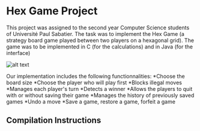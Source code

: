Hex Game Project
================

This project was assigned to the second year Computer Science students of Université Paul Sabatier. The task was to implement the Hex Game (a strategy board game played between two players on a hexagonal grid). The game was to be implemented in C (for the calculations) and in Java (for the interface)

![alt text](https://upload.wikimedia.org/wikipedia/commons/3/38/Hex-board-11x11-%282%29.jpg "Red and Blue Hex Game")

Our implementation includes the following functionnalities:
*Choose the board size
*Choose the player who will play first
*Blocks illegal moves
*Manages each player's turn
*Detects a winner
*Allows the players to quit with or without saving their game
*Manages the history of previously saved games
*Undo a move
*Save a game, restore a game, forfeit a game

Compilation Instructions
------------------------

